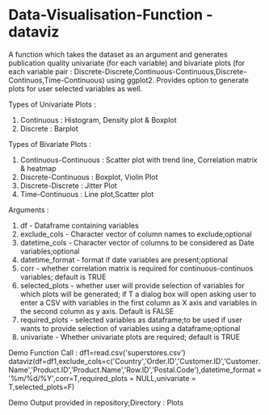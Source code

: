 # Data-Visualisation-Function - dataviz
A function which takes the dataset as an argument and generates publication quality univariate (for each variable) and bivariate plots (for each variable pair : Discrete-Discrete,Continuous-Continuous,Discrete-Continuos,Time-Continuous) using ggplot2. Provides option to generate plots for user selected variables as well.

Types of Univariate Plots : 

1. Continuous : Histogram, Density plot & Boxplot
2. Discrete : Barplot

Types of Bivariate Plots : 
1. Continuous-Continuous : Scatter plot with trend line, Correlation matrix & heatmap
2. Discrete-Continuous : Boxplot, Violin Plot
3. Discrete-Discrete : Jitter Plot
4. Time-Continuous : Line plot,Scatter plot

Arguments : 

1. df - Dataframe containing variables
2. exclude_cols - Character vector of column names to exclude;optional
3. datetime_cols - Character vector of columns to be considered as Date variables;optional
4. datetime_format - format if date variables are present;optional
5. corr - whether correlation matrix is required for continuous-continuos variables; default is TRUE
6. selected_plots - whether user will provide selection of variables for which plots will be generated; if T a dialog box will open asking user to enter a CSV with variables in the first column as X axis and variables in the second column as y axis. Default is FALSE
7. required_plots - selected variables as dataframe;to be used if user wants to provide selection of variables using a dataframe;optional
8. univariate - Whether univariate plots are required; default is TRUE

Demo Function Call : 
df1=read.csv('superstores.csv')
dataviz(df=df1,exclude_cols=c('Country','Order.ID','Customer.ID','Customer.Name','Product.ID','Product.Name','Row.ID','Postal.Code'),datetime_format = '%m/%d/%Y',corr=T,required_plots = NULL,univariate = T,selected_plots=F)

Demo Output provided in repository;Directory : Plots


